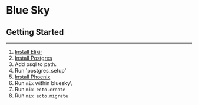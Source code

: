# Blue Sky

## Getting Started
------------------

1. [Install Elixir](http://elixir-lang.org/install.html)
1. [Install Postgres](http://www.postgresql.org/download/)
1. Add psql to path.
1. Run 'postgres_setup'
1. [Install Phoenix](http://www.phoenixframework.org/docs/installation)
1. Run `mix` within bluesky\
1. Run `mix ecto.create`
1. Run `mix ecto.migrate`
